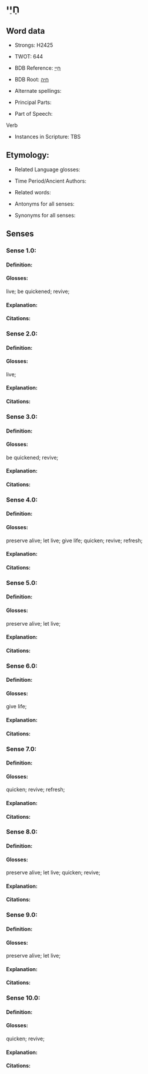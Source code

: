 # חָיַי

<!-- Status: S2="NeedsEdits" -->
<!-- Lexica used for edits:   -->

## Word data

* Strongs: H2425

* TWOT: 644

* BDB Reference: [חָיַי](rc://en/bdb/dict/h.cd.aa)

* BDB Root: [חיה](rc://en/bdb/dict/h.cd.aa)

* Alternate spellings:

* Principal Parts:

* Part of Speech:

Verb

* Instances in Scripture: TBS

## Etymology:

* Related Language glosses:

* Time Period/Ancient Authors:

* Related words:

* Antonyms for all senses:

* Synonyms for all senses:

## Senses

### Sense 1.0:

#### Definition:

#### Glosses:

live; be quickened; revive; 

#### Explanation:

#### Citations:



### Sense 2.0:

#### Definition:

#### Glosses:

live; 

#### Explanation:

#### Citations:



### Sense 3.0:

#### Definition:

#### Glosses:

be quickened; revive; 

#### Explanation:

#### Citations:



### Sense 4.0:

#### Definition:

#### Glosses:

preserve alive; let live; give life; quicken; revive; refresh; 

#### Explanation:

#### Citations:



### Sense 5.0:

#### Definition:

#### Glosses:

preserve alive; let live; 

#### Explanation:

#### Citations:



### Sense 6.0:

#### Definition:

#### Glosses:

give life; 

#### Explanation:

#### Citations:



### Sense 7.0:

#### Definition:

#### Glosses:

quicken; revive; refresh; 

#### Explanation:

#### Citations:



### Sense 8.0:

#### Definition:

#### Glosses:

preserve alive; let live; quicken; revive; 

#### Explanation:

#### Citations:



### Sense 9.0:

#### Definition:

#### Glosses:

preserve alive; let live; 

#### Explanation:

#### Citations:



### Sense 10.0:

#### Definition:

#### Glosses:

quicken; revive; 

#### Explanation:

#### Citations:



